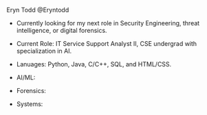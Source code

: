 <!--
**eryntodd/eryntodd** is a ✨ _special_ ✨ repository because its `README.md` (this file) appears on your GitHub profile.



- 🔭 I’m currently working on ...
- 🌱 I’m currently learning ...
- 👯 I’m looking to collaborate on ...
- 🤔 I’m looking for help with ...
- 💬 Ask me about ...
- 📫 How to reach me: ...
- 😄 Pronouns: ...
- ⚡ Fun fact: ...
-->
Eryn Todd @Eryntodd

- Currently looking for my next role in Security Engineering, threat intelligence, or digital forensics.
- Current Role: IT Service Support Analyst II, CSE undergrad with specialization in AI.

- Lanuages: Python, Java, C/C++, SQL, and HTML/CSS.
- AI/ML:
- Forensics:
- Systems:
